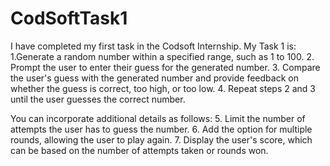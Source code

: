# CodSoftTask1
I have completed my first task in the Codsoft Internship.
My Task 1 is:
 1.Generate a random number within a specified range, such as 1 to 100.
 2. Prompt the user to enter their guess for the generated number.
 3. Compare the user's guess with the generated number and provide feedback on whether the guess is correct, too high, or too low.
 4. Repeat steps 2 and 3 until the user guesses the correct number.
 
 You can incorporate additional details as follows:
 5. Limit the number of attempts the user has to guess the number.
 6. Add the option for multiple rounds, allowing the user to play again.
 7. Display the user's score, which can be based on the number of attempts taken or rounds won.
